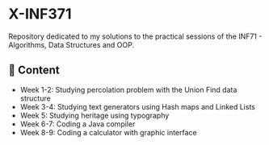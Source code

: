 # X-INF371
Repository dedicated to my solutions to the practical sessions of the INF71 - Algorithms, Data Structures and OOP.

## :bookmark_tabs: Content

* Week 1-2: Studying percolation problem with the Union Find data structure 
* Week 3-4: Studying text generators using Hash maps and Linked Lists
* Week 5: Studying heritage using typography
* Week 6-7: Coding a Java compiler
* Week 8-9: Coding a calculator with graphic interface
